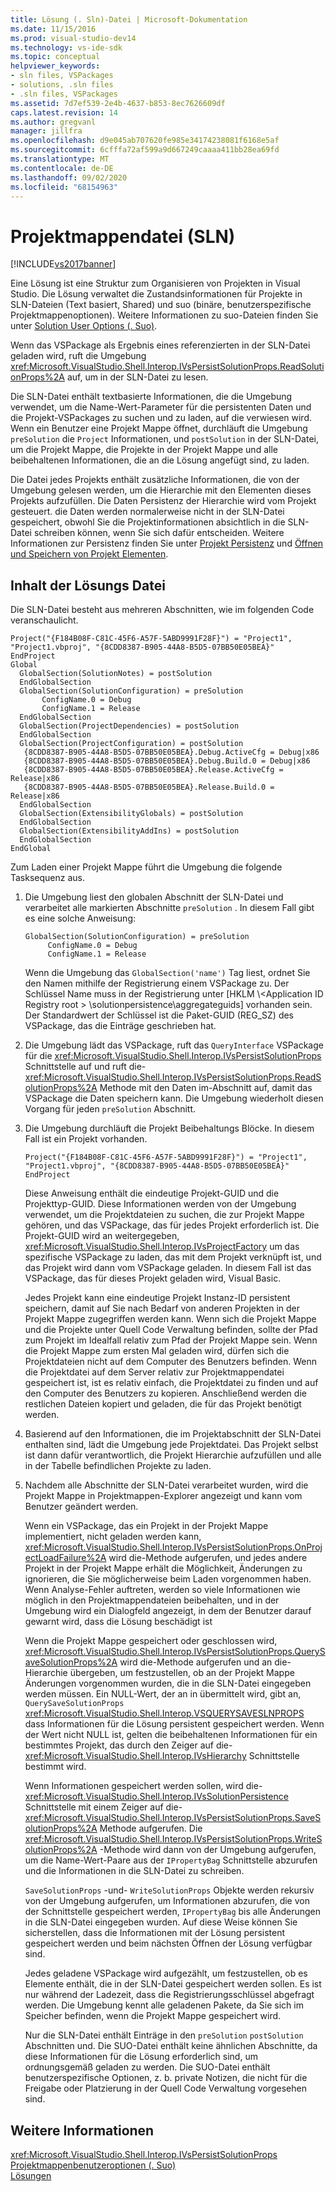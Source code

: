 ```yaml
---
title: Lösung (. Sln)-Datei | Microsoft-Dokumentation
ms.date: 11/15/2016
ms.prod: visual-studio-dev14
ms.technology: vs-ide-sdk
ms.topic: conceptual
helpviewer_keywords:
- sln files, VSPackages
- solutions, .sln files
- .sln files, VSPackages
ms.assetid: 7d7ef539-2e4b-4637-b853-8ec7626609df
caps.latest.revision: 14
ms.author: gregvanl
manager: jillfra
ms.openlocfilehash: d9e045ab707620fe985e34174238081f6168e5af
ms.sourcegitcommit: 6cfffa72af599a9d667249caaaa411bb28ea69fd
ms.translationtype: MT
ms.contentlocale: de-DE
ms.lasthandoff: 09/02/2020
ms.locfileid: "68154963"
---
```

# <a name="solution-sln-file"></a>Projektmappendatei (SLN)
[!INCLUDE[vs2017banner](../../includes/vs2017banner.md)]

Eine Lösung ist eine Struktur zum Organisieren von Projekten in Visual Studio. Die Lösung verwaltet die Zustandsinformationen für Projekte in SLN-Dateien (Text basiert, Shared) und suo (binäre, benutzerspezifische Projektmappenoptionen). Weitere Informationen zu suo-Dateien finden Sie unter [Solution User Options (. Suo)](../../extensibility/internals/solution-user-options-dot-suo-file.md).  
  
 Wenn das VSPackage als Ergebnis eines referenzierten in der SLN-Datei geladen wird, ruft die Umgebung <xref:Microsoft.VisualStudio.Shell.Interop.IVsPersistSolutionProps.ReadSolutionProps%2A> auf, um in der SLN-Datei zu lesen.  
  
 Die SLN-Datei enthält textbasierte Informationen, die die Umgebung verwendet, um die Name-Wert-Parameter für die persistenten Daten und die Projekt-VSPackages zu suchen und zu laden, auf die verwiesen wird. Wenn ein Benutzer eine Projekt Mappe öffnet, durchläuft die Umgebung `preSolution` die `Project` Informationen, und `postSolution` in der SLN-Datei, um die Projekt Mappe, die Projekte in der Projekt Mappe und alle beibehaltenen Informationen, die an die Lösung angefügt sind, zu laden.  
  
 Die Datei jedes Projekts enthält zusätzliche Informationen, die von der Umgebung gelesen werden, um die Hierarchie mit den Elementen dieses Projekts aufzufüllen. Die Daten Persistenz der Hierarchie wird vom Projekt gesteuert. die Daten werden normalerweise nicht in der SLN-Datei gespeichert, obwohl Sie die Projektinformationen absichtlich in die SLN-Datei schreiben können, wenn Sie sich dafür entscheiden. Weitere Informationen zur Persistenz finden Sie unter [Projekt Persistenz](../../extensibility/internals/project-persistence.md) und [Öffnen und Speichern von Projekt Elementen](../../extensibility/internals/opening-and-saving-project-items.md).  
  
## <a name="solution-file-contents"></a>Inhalt der Lösungs Datei  
 Die SLN-Datei besteht aus mehreren Abschnitten, wie im folgenden Code veranschaulicht.  
  
```  
Project("{F184B08F-C81C-45F6-A57F-5ABD9991F28F}") = "Project1", "Project1.vbproj", "{8CDD8387-B905-44A8-B5D5-07BB50E05BEA}"  
EndProject  
Global  
  GlobalSection(SolutionNotes) = postSolution  
  EndGlobalSection  
  GlobalSection(SolutionConfiguration) = preSolution  
       ConfigName.0 = Debug  
       ConfigName.1 = Release  
  EndGlobalSection  
  GlobalSection(ProjectDependencies) = postSolution  
  EndGlobalSection  
  GlobalSection(ProjectConfiguration) = postSolution  
   {8CDD8387-B905-44A8-B5D5-07BB50E05BEA}.Debug.ActiveCfg = Debug|x86  
   {8CDD8387-B905-44A8-B5D5-07BB50E05BEA}.Debug.Build.0 = Debug|x86  
   {8CDD8387-B905-44A8-B5D5-07BB50E05BEA}.Release.ActiveCfg = Release|x86  
   {8CDD8387-B905-44A8-B5D5-07BB50E05BEA}.Release.Build.0 = Release|x86  
  EndGlobalSection  
  GlobalSection(ExtensibilityGlobals) = postSolution  
  EndGlobalSection  
  GlobalSection(ExtensibilityAddIns) = postSolution  
  EndGlobalSection  
EndGlobal  
```  
  
 Zum Laden einer Projekt Mappe führt die Umgebung die folgende Tasksequenz aus.  
  
1. Die Umgebung liest den globalen Abschnitt der SLN-Datei und verarbeitet alle markierten Abschnitte `preSolution` . In diesem Fall gibt es eine solche Anweisung:  
  
   ```  
   GlobalSection(SolutionConfiguration) = preSolution  
        ConfigName.0 = Debug  
        ConfigName.1 = Release  
   ```  
  
    Wenn die Umgebung das `GlobalSection('name')` Tag liest, ordnet Sie den Namen mithilfe der Registrierung einem VSPackage zu. Der Schlüssel Name muss in der Registrierung unter [HKLM \\<Application ID Registry root \> \solutionpersistence\aggregateguids] vorhanden sein. Der Standardwert der Schlüssel ist die Paket-GUID (REG_SZ) des VSPackage, das die Einträge geschrieben hat.  
  
2. Die Umgebung lädt das VSPackage, ruft das `QueryInterface` VSPackage für die <xref:Microsoft.VisualStudio.Shell.Interop.IVsPersistSolutionProps> Schnittstelle auf und ruft die- <xref:Microsoft.VisualStudio.Shell.Interop.IVsPersistSolutionProps.ReadSolutionProps%2A> Methode mit den Daten im-Abschnitt auf, damit das VSPackage die Daten speichern kann. Die Umgebung wiederholt diesen Vorgang für jeden `preSolution` Abschnitt.  
  
3. Die Umgebung durchläuft die Projekt Beibehaltungs Blöcke. In diesem Fall ist ein Projekt vorhanden.  
  
   ```  
   Project("{F184B08F-C81C-45F6-A57F-5ABD9991F28F}") = "Project1",  
   "Project1.vbproj", "{8CDD8387-B905-44A8-B5D5-07BB50E05BEA}"  
   EndProject  
   ```  
  
    Diese Anweisung enthält die eindeutige Projekt-GUID und die Projekttyp-GUID. Diese Informationen werden von der Umgebung verwendet, um die Projektdateien zu suchen, die zur Projekt Mappe gehören, und das VSPackage, das für jedes Projekt erforderlich ist. Die Projekt-GUID wird an weitergegeben, <xref:Microsoft.VisualStudio.Shell.Interop.IVsProjectFactory> um das spezifische VSPackage zu laden, das mit dem Projekt verknüpft ist, und das Projekt wird dann vom VSPackage geladen. In diesem Fall ist das VSPackage, das für dieses Projekt geladen wird, Visual Basic.  
  
    Jedes Projekt kann eine eindeutige Projekt Instanz-ID persistent speichern, damit auf Sie nach Bedarf von anderen Projekten in der Projekt Mappe zugegriffen werden kann. Wenn sich die Projekt Mappe und die Projekte unter Quell Code Verwaltung befinden, sollte der Pfad zum Projekt im Idealfall relativ zum Pfad der Projekt Mappe sein. Wenn die Projekt Mappe zum ersten Mal geladen wird, dürfen sich die Projektdateien nicht auf dem Computer des Benutzers befinden. Wenn die Projektdatei auf dem Server relativ zur Projektmappendatei gespeichert ist, ist es relativ einfach, die Projektdatei zu finden und auf den Computer des Benutzers zu kopieren. Anschließend werden die restlichen Dateien kopiert und geladen, die für das Projekt benötigt werden.  
  
4. Basierend auf den Informationen, die im Projektabschnitt der SLN-Datei enthalten sind, lädt die Umgebung jede Projektdatei. Das Projekt selbst ist dann dafür verantwortlich, die Projekt Hierarchie aufzufüllen und alle in der Tabelle befindlichen Projekte zu laden.  
  
5. Nachdem alle Abschnitte der SLN-Datei verarbeitet wurden, wird die Projekt Mappe in Projektmappen-Explorer angezeigt und kann vom Benutzer geändert werden.  
  
   Wenn ein VSPackage, das ein Projekt in der Projekt Mappe implementiert, nicht geladen werden kann, <xref:Microsoft.VisualStudio.Shell.Interop.IVsPersistSolutionProps.OnProjectLoadFailure%2A> wird die-Methode aufgerufen, und jedes andere Projekt in der Projekt Mappe erhält die Möglichkeit, Änderungen zu ignorieren, die Sie möglicherweise beim Laden vorgenommen haben. Wenn Analyse-Fehler auftreten, werden so viele Informationen wie möglich in den Projektmappendateien beibehalten, und in der Umgebung wird ein Dialogfeld angezeigt, in dem der Benutzer darauf gewarnt wird, dass die Lösung beschädigt ist  
  
   Wenn die Projekt Mappe gespeichert oder geschlossen wird, <xref:Microsoft.VisualStudio.Shell.Interop.IVsPersistSolutionProps.QuerySaveSolutionProps%2A> wird die-Methode aufgerufen und an die-Hierarchie übergeben, um festzustellen, ob an der Projekt Mappe Änderungen vorgenommen wurden, die in die SLN-Datei eingegeben werden müssen. Ein NULL-Wert, der an in übermittelt wird, gibt an, `QuerySaveSolutionProps` <xref:Microsoft.VisualStudio.Shell.Interop.VSQUERYSAVESLNPROPS> dass Informationen für die Lösung persistent gespeichert werden. Wenn der Wert nicht NULL ist, gelten die beibehaltenen Informationen für ein bestimmtes Projekt, das durch den Zeiger auf die- <xref:Microsoft.VisualStudio.Shell.Interop.IVsHierarchy> Schnittstelle bestimmt wird.  
  
   Wenn Informationen gespeichert werden sollen, wird die- <xref:Microsoft.VisualStudio.Shell.Interop.IVsSolutionPersistence> Schnittstelle mit einem Zeiger auf die- <xref:Microsoft.VisualStudio.Shell.Interop.IVsPersistSolutionProps.SaveSolutionProps%2A> Methode aufgerufen. Die <xref:Microsoft.VisualStudio.Shell.Interop.IVsPersistSolutionProps.WriteSolutionProps%2A> -Methode wird dann von der Umgebung aufgerufen, um die Name-Wert-Paare aus der `IPropertyBag` Schnittstelle abzurufen und die Informationen in die SLN-Datei zu schreiben.  
  
   `SaveSolutionProps` -und- `WriteSolutionProps` Objekte werden rekursiv von der Umgebung aufgerufen, um Informationen abzurufen, die von der Schnittstelle gespeichert werden, `IPropertyBag` bis alle Änderungen in die SLN-Datei eingegeben wurden. Auf diese Weise können Sie sicherstellen, dass die Informationen mit der Lösung persistent gespeichert werden und beim nächsten Öffnen der Lösung verfügbar sind.  
  
   Jedes geladene VSPackage wird aufgezählt, um festzustellen, ob es Elemente enthält, die in der SLN-Datei gespeichert werden sollen. Es ist nur während der Ladezeit, dass die Registrierungsschlüssel abgefragt werden. Die Umgebung kennt alle geladenen Pakete, da Sie sich im Speicher befinden, wenn die Projekt Mappe gespeichert wird.  
  
   Nur die SLN-Datei enthält Einträge in den `preSolution` `postSolution` Abschnitten und. Die SUO-Datei enthält keine ähnlichen Abschnitte, da diese Informationen für die Lösung erforderlich sind, um ordnungsgemäß geladen zu werden. Die SUO-Datei enthält benutzerspezifische Optionen, z. b. private Notizen, die nicht für die Freigabe oder Platzierung in der Quell Code Verwaltung vorgesehen sind.  
  
## <a name="see-also"></a>Weitere Informationen  
 <xref:Microsoft.VisualStudio.Shell.Interop.IVsPersistSolutionProps>   
 [Projektmappenbenutzeroptionen (. Suo)](../../extensibility/internals/solution-user-options-dot-suo-file.md)   
 [Lösungen](../../extensibility/internals/solutions-overview.md)

